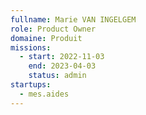 ```yaml
---
fullname: Marie VAN INGELGEM 
role: Product Owner
domaine: Produit
missions:
  - start: 2022-11-03
    end: 2023-04-03
    status: admin
startups:
  - mes.aides
---
```


